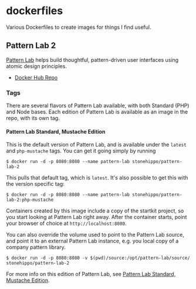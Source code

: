 # dockerfiles
Various Dockerfiles to create images for things I find useful.



## Pattern Lab 2

[Pattern Lab](http://patternlab.io) helps build thoughtful, pattern-driven user interfaces using atomic design principles.

- [Docker Hub Repo](https://hub.docker.com/r/stonehippo/pattern-lab-2/)

### Tags

There are several flavors of Pattern Lab available, with both Standard (PHP) and Node bases. Each edition of Pattern Lab is available as an image in the repo, with its own tag.

#### Pattern Lab Standard, Mustache Edition

This is the default version of Pattern Lab, and is available under the `latest` and `php-mustache` tags. You can get it going simply by running

```
$ docker run -d -p 8080:8080 --name pattern-lab stonehippo/pattern-lab-2
```

This pulls that default tag, which is `latest`. It's also possible to get this with the version specific tag:

```
$ docker run -d -p 8080:8080 --name pattern-lab stonehippo/pattern-lab-2:php-mustache
```

Containers created by this image include a copy of the startkit project, so you start looking at Pattern Lab right away. After the container starts, point your browser of choice at `http://localhost:8080`.

You can also override the volume used to point to the Pattern Lab source, and point it to an external Pattern Lab instance, e.g. you local copy of a company pattern library.

```
$ docker run -d -p 8080:8080 -v $(pwd)/source:/opt/pattern-lab/source/ stonehippo/pattern-lab-2
```

For more info on this edition of Pattern Lab, see [Pattern Lab Standard, Mustache Edition](https://github.com/pattern-lab/patternlab-php).

